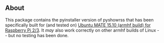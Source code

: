 
## About ##

This package contains the pyinstaller version of pyshowrss that has been specifically built for (and tested on) [Ubuntu MATE 15.10 (armhf build) for Raspberry Pi 2/3](https://ubuntu-mate.org/raspberry-pi/). It *may* also work correctly on other armhf builds of Linux -- but no testing has been done.
